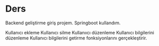 # Ders

Backend geliştirme giriş projem.
Springboot kullandım.

Kullanıcı ekleme
Kullanıcı silme
Kullanııcı düzenleme 
Kullanıcı bilgilerini düzenleme
Kullanıcı bilgilerini getirme fonksiyonlarını gerçekleştirir.
